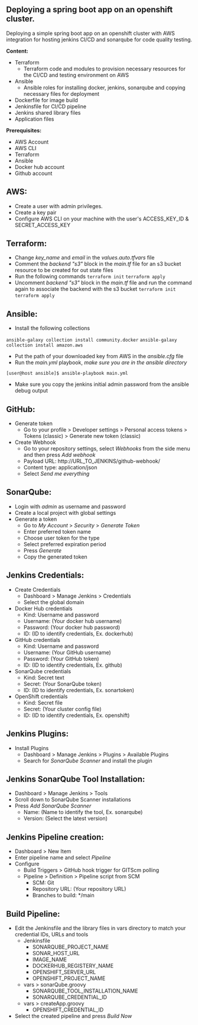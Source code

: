 
## **Deploying a spring boot app on an openshift cluster.**

Deploying a simple spring boot app on an openshift cluster with AWS integration for hosting jenkins CI/CD and sonarqube for code quality testing.

**Content:**
- Terraform
  - Terraform code and modules to provision necessary resources for the CI/CD and testing environment on AWS
- Ansible
  - Ansible roles for installing docker, jenkins, sonarqube and copying necessary files for deployment
- Dockerfile for image build
- Jenkinsfile for CI/CD pipeline
- Jenkins shared library files
- Application files

**Prerequisites:**
- AWS Account
- AWS CLI
- Terraform
- Ansible
- Docker hub account
- Github account

## AWS:
- Create a user with admin privileges.
- Create a key pair
- Configure AWS CLI on your machine with the user's ACCESS_KEY_ID & SECRET_ACCESS_KEY

## Terraform:
- Change *key_name* and *email* in the *values.auto.tfvars* file
- Comment the *backend "s3"* block in the *main.tf* file for an s3 bucket resource to be created for out state files
- Run the following commands
`terraform init`
`terraform apply`
 - Uncomment *backend "s3"* block in the *main.tf* file  and run the command again to associate the backend with the s3 bucket
 `terraform init`
  `terraform apply`

## Ansible:
- Install the following collections

`ansible-galaxy collection install community.docker`
`ansible-galaxy collection install amazon.aws`
- Put the path of your downloaded key from AWS in the *ansible.cfg* file
- Run the *main.yml* playbook, *make sure you are in the ansible directory*

`[user@host ansible]$ ansible-playbook main.yml`
- Make sure you copy the jenkins initial admin password from the ansible debug output

## GitHub:
- Generate token
	- Go to your profile > Developer settings > Personal access tokens > Tokens (classic) > Generate new token (classic)
- Create Webhook
	- Go to your repository settings, select *Webhooks* from the side menu and then press *Add webhook*
	- Payload URL: http://URL_TO_JENKINS/github-webhook/
	- Content type: application/json
	- Select *Send me everything*

## SonarQube:

- Login with *admin* as username and password
- Create a local project with global settings
- Generate a token
	- Go to *My Account* > *Security* > *Generate Token*
	- Enter preferred token name
	- Choose user token for the type
	- Select preferred expiration period
	- Press *Generate*
	- Copy the generated token

## Jenkins Credentials:
- Create Credentials
	- Dashboard > Manage Jenkins > Credentials
	- Select the global domain
 - Docker Hub credentials
	 - Kind: Username and password
	 - Username: (Your docker hub username)
	 - Password: (Your docker hub password)
	 - ID: (ID to identify credentials, Ex. dockerhub)
- GitHub credentials
	 - Kind: Username and password
	 - Username: (Your GitHub username)
	 - Password: (Your GitHub token)
	 - ID: (ID to identify credentials, Ex. github)
- SonarQube credentials
	 - Kind: Secret text
	 - Secret: (Your SonarQube token)
	 - ID: (ID to identify credentials, Ex. sonartoken)
- OpenShift credentials
	 - Kind: Secret file
	 - Secret: (Your cluster config file)
	 - ID: (ID to identify credentials, Ex. openshift)

## Jenkins Plugins:
- Install Plugins
	- Dashboard > Manage Jenkins > Plugins > Available Plugins
	- Search for *SonarQube Scanner* and install the plugin

## Jenkins SonarQube Tool Installation:
- Dashboard > Manage Jenkins > Tools
- Scroll down to SonarQube Scanner installations
- Press *Add SonarQube Scanner*
	- Name: (Name to identify the tool, Ex. sonarqube)
	- Version: (Select the latest version)

## Jenkins Pipeline creation:
- Dashboard > New Item
- Enter pipeline name and select *Pipeline*
- Configure
	- Build Triggers > GitHub hook trigger for GITScm polling
	- Pipeline > Definition > Pipeline script from SCM
		- SCM: Git
		- Repository URL: (Your repository URL)
		- Branches to build: */main

## Build Pipeline:
- Edit the Jenkinsfile and the library files in vars directory to match your credential IDs, URLs and tools
	- Jenkinsfile
		- SONARQUBE_PROJECT_NAME
		- SONAR_HOST_URL
		- IMAGE_NAME
		- DOCKERHUB_REGISTERY_NAME
		- OPENSHIFT_SERVER_URL
		- OPENSHIFT_PROJECT_NAME
	- vars > sonarQube.groovy
		- SONARQUBE_TOOL_INSTALLATION_NAME
		- SONARQUBE_CREDENTIAL_ID
	- vars > createApp.groovy
		- OPENSHIFT_CREDENTIAL_ID
- Select the created pipeline and press *Build Now*







